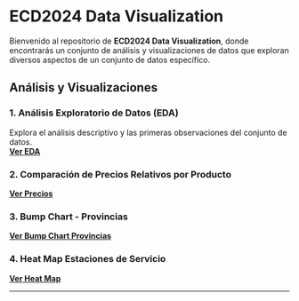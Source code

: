 # ECD2024 Data Visualization

Bienvenido al repositorio de **ECD2024 Data Visualization**, donde encontrarás un conjunto de análisis y visualizaciones de datos que exploran diversos aspectos de un conjunto de datos específico.

## Análisis y Visualizaciones

### 1. Análisis Exploratorio de Datos (EDA)
Explora el análisis descriptivo y las primeras observaciones del conjunto de datos.  
**[Ver EDA](https://arey14.github.io/ECD2024DataViz/EDA.html)**

### 2. Comparación de Precios Relativos por Producto

**[Ver Precios](https://arey14.github.io/ECD2024DataViz/Comparaci%C3%B3n%20precios%20relativos.png)**

### 3. Bump Chart - Provincias
 
**[Ver Bump Chart Provincias](https://arey14.github.io/ECD2024DataViz/Bump%20chart%20top%205.png)**

### 4. Heat Map Estaciones de Servicio
 
**[Ver Heat Map](https://arey14.github.io/ECD2024DataViz/heatmap.html)**

---

